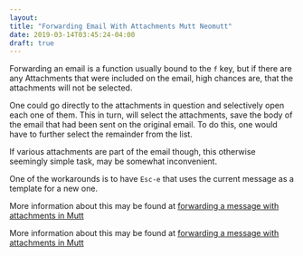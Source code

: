 ```yaml
---
layout: 
title: "Forwarding Email With Attachments Mutt Neomutt"
date: 2019-03-14T03:45:24-04:00
draft: true
--- 
```


Forwarding an email is a function usually  bound to the `f` key, but if there are any Attachments that were included on the email, high chances are,  that the attachments will not be selected.

One could go directly to the attachments in question and selectively open each one of them. This in turn, will select the attachments, save the body of the email that had been sent on the original email. To do this, one would have to further select the remainder from the list.

If various attachments are part of the email though, this otherwise seemingly
simple task, may be somewhat inconvenient.

One of the workarounds is to have `Esc-e` that uses the
current message as a template for a new one. 

More information about this may be found at [forwarding a
message with attachments in
Mutt](http://shallowsky.com/blog/tags/forward/)


More information about this may be found at [forwarding a
message with attachments in
Mutt](http://shallowsky.com/blog/tags/forward/)
